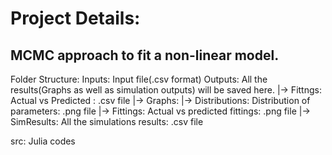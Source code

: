 # Project Details:
MCMC approach to fit a non-linear model.
---

Folder Structure:
Inputs: Input file(.csv format)
Outputs: All the results(Graphs as well as simulation outputs) will be saved here.
           |-> Fittngs: Actual vs Predicted : .csv file
           |-> Graphs: 
                      |-> Distributions: Distribution of parameters: .png file
                      |-> Fittings: Actual vs predicted fittings: .png file
           |-> SimResults: All the simulations results: .csv file
        
src: Julia codes